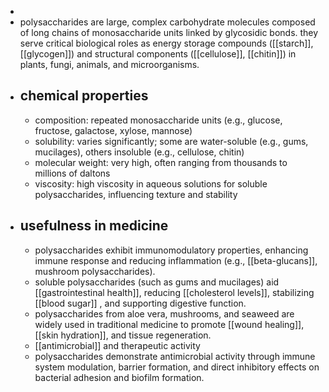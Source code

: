 -
- polysaccharides are large, complex carbohydrate molecules composed of long chains of monosaccharide units linked by glycosidic bonds. they serve critical biological roles as energy storage compounds ([[starch]], [[glycogen]]) and structural components ([[cellulose]], [[chitin]]) in plants, fungi, animals, and microorganisms.
- ## chemical properties
	- composition: repeated monosaccharide units (e.g., glucose, fructose, galactose, xylose, mannose)
	- solubility: varies significantly; some are water-soluble (e.g., gums, mucilages), others insoluble (e.g., cellulose, chitin)
	- molecular weight: very high, often ranging from thousands to millions of daltons
	- viscosity: high viscosity in aqueous solutions for soluble polysaccharides, influencing texture and stability
- ## usefulness in medicine
	- polysaccharides exhibit immunomodulatory properties, enhancing immune response and reducing inflammation (e.g., [[beta-glucans]], mushroom polysaccharides).
	- soluble polysaccharides (such as gums and mucilages) aid [[gastrointestinal health]], reducing [[cholesterol levels]], stabilizing [[blood sugar]] , and supporting digestive function.
	- polysaccharides from aloe vera, mushrooms, and seaweed are widely used in traditional medicine to promote [[wound healing]], [[skin hydration]], and tissue regeneration.
	- [[antimicrobial]] and therapeutic activity
	- polysaccharides demonstrate antimicrobial activity through immune system modulation, barrier formation, and direct inhibitory effects on bacterial adhesion and biofilm formation.